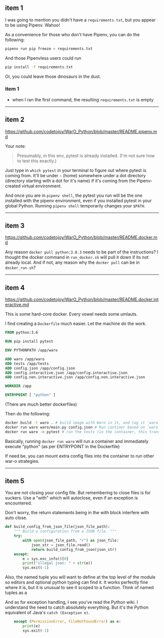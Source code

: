 
## item 1

I was going to mention you didn't have a `requirements.txt`, but you appear to be using Pipenv. Wahoo!

As a convenience for those who don't have Pipenv, you can do the following:

```bash
pipenv run pip freeze > requirements.txt
```

And those Pipenvless users could run

```bash
pip install -f requirements.txt
```

Or, you could leave those dinosaurs in the dust.

### item 1

* when I ran the first command, the resulting `requirements.txt` is empty 

---

## item 2

https://github.com/codetojoy/WarO_Python/blob/master/README.pipenv.md

Your note:

> Presumably, in this env, pytest is already installed. (I'm not sure how to test this exactly.)

Just type in `which pytest` in your terminal to figure out where pytest is coming from. It'll be under `~` (home) somewhere under a dot directory (directory starting with a dot for it's name) if it's coming from the Pipenv-created virtual environment.

And once you are in `pipenv shell`, the pytest you run will be the one installed with the pipenv environment, even if you installed pytest in your global Python. Running `pipenv shell` temporarily changes your `$PATH`.

---

## item 3

https://github.com/codetojoy/WarO_Python/blob/master/README.docker.md

Any reason `docker pull python:3.8.3` needs to be part of the instructions? I thought the docker command in `run_docker.sh` will pull it down if its not already local. And if not, any reason why the `docker pull` can be in `docker_run.sh`?

---

## item 4

https://github.com/codetojoy/WarO_Python/blob/master/README.docker.interactive.md

This is some hard-core docker. Every vowel needs some umlauts.

I find creating a `Dockerfile` much easier. Let the machine do the work.

```Dockerfile
FROM python:3.6

RUN pip install pytest

ENV PYTHONPATH /app/waro

ADD waro /app/waro
ADD tests /app/tests
ADD config.json /app/config.json
ADD config.interactive.json /app/config.interactive.json
ADD config.non.interactive.json /app/config.non.interactive.json

WORKDIR /app

ENTRYPOINT [ "python" ]
```

(There are much better dockerfiles)

Then do the following:

```bash
docker build -t waro . # build image with Waro in it, and tag it `waro`
docker run waro waro/main.py config.json # Run continer based on `waro` image (in the container, this translates to `python waro/main.py config.json`)
docker run waro -m pytest # run the tests (in the container, this translates to `python -m pytest`)
```

Basically, running `docker run waro` will run a container and immediately execute "python" (as per ENTRYPOINT in the Dockerfile)

If need be, you can mount extra config files into the container to run other war-o strategies.

---

## item 5

You are not closing your config file. But remembering to close files is for suckers. Use a "with" which will autoclose, even if an exception is encountered.

Don't worry, the return statements being in the with block interfere with auto close.

```python
def build_config_from_json_file(json_file_path):
    """ Build a configuration from a JSON file. """
    try:
        with open(json_file_path, "r") as json_file:
            json_str = json_file.read()
            return build_config_from_json(json_str)
    except:
        e = sys.exc_info()[0]
        print("illegal json: " + str(e))
        sys.exit(-1)
```

Also, the named tuple you will want to define at the top level of the module so editors and optional python typing can find it. It works perfectly fine where it is, but it is unusual to see it scoped to a function. Think of named tuples as a

And as for exception handling, I see you've read the Python wiki. I understand the need to catch absolutely everything. But it's the Python equivalent of Java's `catch (Exception e)`.

```python
    except (PermissionError, FileNotFoundError) as e:
        print(e)
        sys.exit(-1)
```
